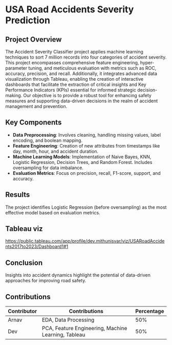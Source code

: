 # USA Road Accidents Severity Prediction

## Project Overview
The Accident Severity Classifier project applies machine learning techniques to sort 7 million records into four categories of accident severity. This project encompasses comprehensive feature engineering, hyper-parameter tuning, and meticulous evaluation with metrics such as ROC, accuracy, precision, and recall. Additionally, it integrates advanced data visualization through Tableau, enabling the creation of interactive dashboards that facilitate the extraction of critical insights and Key Performance Indicators (KPIs) essential for informed strategic decision-making. Our objective is to provide a robust tool for enhancing safety measures and supporting data-driven decisions in the realm of accident management and prevention.

## Key Components
- **Data Preprocessing**: Involves cleaning, handling missing values, label encoding, and boolean mapping.
- **Feature Engineering**: Creation of new attributes from timestamps like day, month, hour, and accident duration.
- **Machine Learning Models**: Implementation of Naive Bayes, KNN, Logistic Regression, Decision Trees, and Random Forest. Includes oversampling for data imbalance.
- **Evaluation Metrics**: Focus on precision, recall, F1-score, support, and accuracy.

## Results
The project identifies Logistic Regression (before oversampling) as the most effective model based on evaluation metrics.

## Tableau viz
https://public.tableau.com/app/profile/dev.mithunisvar/viz/USARoadAccidents2017to2023/Dashboard1#1

## Conclusion
Insights into accident dynamics highlight the potential of data-driven approaches for improving road safety.



## Contributions

| Contributor | Contributions            | Percentage |
|-------------|--------------------------|------------|
| Arnav       | EDA, Data Processing     | 50%        |
| Dev         | PCA, Feature Engineering, Machine Learning, Tableau | 50% |






